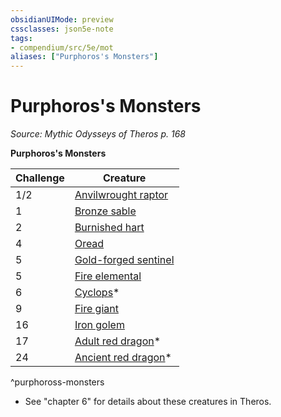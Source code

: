 ```yaml
---
obsidianUIMode: preview
cssclasses: json5e-note
tags:
- compendium/src/5e/mot
aliases: ["Purphoros's Monsters"]
---
```

# Purphoros's Monsters
*Source: Mythic Odysseys of Theros p. 168* 

**Purphoros's Monsters**

| Challenge | Creature |
|-----------|----------|
| 1/2 | [Anvilwrought raptor](/Systems/5e/bestiary/construct/anvilwrought-raptor-mot.md) |
| 1 | [Bronze sable](/Systems/5e/bestiary/construct/bronze-sable-mot.md) |
| 2 | [Burnished hart](/Systems/5e/bestiary/construct/burnished-hart-mot.md) |
| 4 | [Oread](/Systems/5e/bestiary/fey/oread-mot.md) |
| 5 | [Gold-forged sentinel](/Systems/5e/bestiary/construct/gold-forged-sentinel-mot.md) |
| 5 | [Fire elemental](/Systems/5e/bestiary/elemental/fire-elemental.md) |
| 6 | [Cyclops](/Systems/5e/bestiary/giant/cyclops.md)* |
| 9 | [Fire giant](/Systems/5e/bestiary/giant/fire-giant.md) |
| 16 | [Iron golem](/Systems/5e/bestiary/construct/iron-golem.md) |
| 17 | [Adult red dragon](/Systems/5e/bestiary/dragon/adult-red-dragon.md)* |
| 24 | [Ancient red dragon](/Systems/5e/bestiary/dragon/ancient-red-dragon.md)* |
^purphoross-monsters

* See "chapter 6" for details about these creatures in Theros.